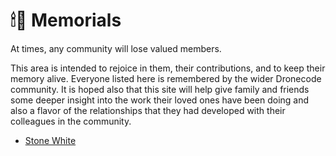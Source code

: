 # 🕯💐 Memorials

At times, any community will lose valued members.

This area is intended to rejoice in them, their contributions, and to keep their memory alive. Everyone listed here is remembered by the wider Dronecode community. It is hoped also that this site will help give family and friends some deeper insight into the work their loved ones have been doing and also a flavor of the relationships that they had developed with their colleagues in the community.

* [Stone White](stone-white.md)
